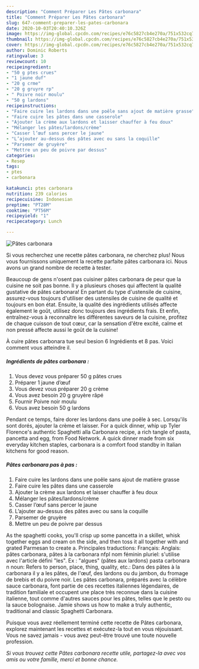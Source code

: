 ```yaml
---
description: "Comment Préparer Les Pâtes carbonara"
title: "Comment Préparer Les Pâtes carbonara"
slug: 647-comment-preparer-les-pates-carbonara
date: 2020-10-03T20:40:10.326Z
image: https://img-global.cpcdn.com/recipes/e76c5827cb4e270a/751x532cq70/pates-carbonara-photo-principale-de-la-recette.jpg
thumbnail: https://img-global.cpcdn.com/recipes/e76c5827cb4e270a/751x532cq70/pates-carbonara-photo-principale-de-la-recette.jpg
cover: https://img-global.cpcdn.com/recipes/e76c5827cb4e270a/751x532cq70/pates-carbonara-photo-principale-de-la-recette.jpg
author: Dominic Roberts
ratingvalue: 3
reviewcount: 10
recipeingredient:
- "50 g ptes crues"
- "1 jaune duf"
- "20 g crme"
- "20 g gruyre rp"
- " Poivre noir moulu"
- "50 g lardons"
recipeinstructions:
- "Faire cuire les lardons dans une poêle sans ajout de matière grasse"
- "Faire cuire les pâtes dans une casserole"
- "Ajouter la crème aux lardons et laisser chauffer à feu doux"
- "Mélanger les pâtes/lardons/crème"
- "Casser l’œuf sans percer le jaune"
- "L’ajouter au-dessus des pâtes avec ou sans la coquille"
- "Parsemer de gruyère"
- "Mettre un peu de poivre par dessus"
categories:
- Resep
tags:
- ptes
- carbonara

katakunci: ptes carbonara 
nutrition: 239 calories
recipecuisine: Indonesian
preptime: "PT28M"
cooktime: "PT56M"
recipeyield: "1"
recipecategory: Lunch

---
```



![Pâtes carbonara](https://img-global.cpcdn.com/recipes/e76c5827cb4e270a/751x532cq70/pates-carbonara-photo-principale-de-la-recette.jpg)

Si vous recherchez une recette pâtes carbonara, ne cherchez plus! Nous vous fournissons uniquement la recette parfaite pâtes carbonara ici. Nous avons un grand nombre de recette à tester.

Beaucoup de gens n'osent pas cuisiner pâtes carbonara de peur que la cuisine ne soit pas bonne. Il y a plusieurs choses qui affectent la qualité gustative de pâtes carbonara! En partant du type d'ustensile de cuisine, assurez-vous toujours d'utiliser des ustensiles de cuisine de qualité et toujours en bon état. Ensuite, la qualité des ingrédients utilisés affecte également le goût, utilisez donc toujours des ingrédients frais. Et enfin, entraînez-vous à reconnaître les différentes saveurs de la cuisine, profitez de chaque cuisson de tout cœur, car la sensation d'être excité, calme et non pressé affecte aussi le goût de la cuisine!

<!--inarticleads1-->

À cuire pâtes carbonara tue seul besion 6 Ingrédients et 8 pas. Voici comment vous atteindre il.

##### Ingrédients de pâtes carbonara :

1. Vous devez vous préparer 50 g pâtes crues
1. Préparer 1 jaune d’œuf
1. Vous devez vous préparer 20 g crème
1. Vous avez besoin 20 g gruyère râpé
1. Fournir  Poivre noir moulu
1. Vous avez besoin 50 g lardons


Pendant ce temps, faire dorer les lardons dans une poêle à sec. Lorsqu&#39;ils sont dorés, ajouter la crème et laisser. For a quick dinner, whip up Tyler Florence&#39;s authentic Spaghetti alla Carbonara recipe, a rich tangle of pasta, pancetta and egg, from Food Network. A quick dinner made from six everyday kitchen staples, carbonara is a comfort food standby in Italian kitchens for good reason. 

<!--inarticleads2-->

##### Pâtes carbonara pas à pas :

1. Faire cuire les lardons dans une poêle sans ajout de matière grasse
1. Faire cuire les pâtes dans une casserole
1. Ajouter la crème aux lardons et laisser chauffer à feu doux
1. Mélanger les pâtes/lardons/crème
1. Casser l’œuf sans percer le jaune
1. L’ajouter au-dessus des pâtes avec ou sans la coquille
1. Parsemer de gruyère
1. Mettre un peu de poivre par dessus


As the spaghetti cooks, you&#39;ll crisp up some pancetta in a skillet, whisk together eggs and cream on the side, and then toss it all together with and grated Parmesan to create a. Principales traductions: Français: Anglais: pâtes carbonara, pâtes à la carbonara nfpl nom féminin pluriel: s&#39;utilise avec l&#39;article défini &#34;les&#34;. Ex : &#34;algues&#34; (pâtes aux lardons) pasta carbonara n noun: Refers to person, place, thing, quality, etc.: Dans des pâtes à la carbonara il y a les pâtes, de l&#39;œuf, des lardons ou du jambon, du fromage de brebis et du poivre noir. Les pâtes carbonara, préparés avec la célèbre sauce carbonara, font partie de ces recettes italiennes légendaires, de tradition familiale et occupent une place très reconnue dans la cuisine italienne, tout comme d&#39;autres sauces pour les pâtes, telles que le pesto ou la sauce bolognaise. Jamie shows us how to make a truly authentic, traditional and classic Spaghetti Carbonara. 

<!--inarticleads1-->

<p>
Puisque vous avez réellement terminé cette recette de Pâtes carbonara, explorez maintenant les recettes et exécutez-la tout en vous réjouissant. Vous ne savez jamais - vous avez peut-être trouvé une toute nouvelle profession.
</p>

<p>
<i>Si vous trouvez cette Pâtes carbonara recette utile, partagez-la avec vos amis ou votre famille, merci et bonne chance.</i>
</p>
